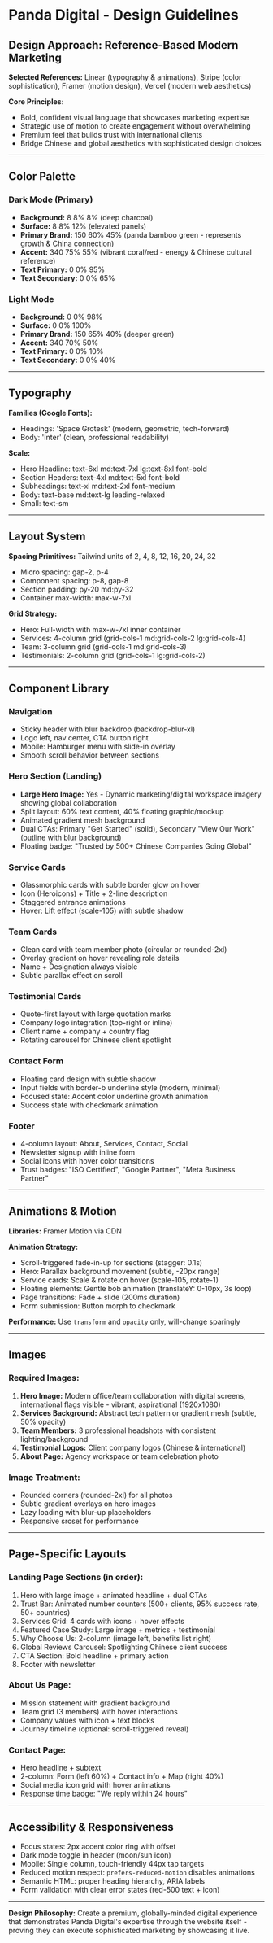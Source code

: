 # Panda Digital - Design Guidelines

## Design Approach: Reference-Based Modern Marketing

**Selected References:** Linear (typography & animations), Stripe (color sophistication), Framer (motion design), Vercel (modern web aesthetics)

**Core Principles:**
- Bold, confident visual language that showcases marketing expertise
- Strategic use of motion to create engagement without overwhelming
- Premium feel that builds trust with international clients
- Bridge Chinese and global aesthetics with sophisticated design choices

---

## Color Palette

### Dark Mode (Primary)
- **Background:** 8 8% 8% (deep charcoal)
- **Surface:** 8 8% 12% (elevated panels)
- **Primary Brand:** 150 60% 45% (panda bamboo green - represents growth & China connection)
- **Accent:** 340 75% 55% (vibrant coral/red - energy & Chinese cultural reference)
- **Text Primary:** 0 0% 95%
- **Text Secondary:** 0 0% 65%

### Light Mode
- **Background:** 0 0% 98%
- **Surface:** 0 0% 100%
- **Primary Brand:** 150 65% 40% (deeper green)
- **Accent:** 340 70% 50%
- **Text Primary:** 0 0% 10%
- **Text Secondary:** 0 0% 40%

---

## Typography

**Families (Google Fonts):**
- Headings: 'Space Grotesk' (modern, geometric, tech-forward)
- Body: 'Inter' (clean, professional readability)

**Scale:**
- Hero Headline: text-6xl md:text-7xl lg:text-8xl font-bold
- Section Headers: text-4xl md:text-5xl font-bold
- Subheadings: text-xl md:text-2xl font-medium
- Body: text-base md:text-lg leading-relaxed
- Small: text-sm

---

## Layout System

**Spacing Primitives:** Tailwind units of 2, 4, 8, 12, 16, 20, 24, 32
- Micro spacing: gap-2, p-4
- Component spacing: p-8, gap-8
- Section padding: py-20 md:py-32
- Container max-width: max-w-7xl

**Grid Strategy:**
- Hero: Full-width with max-w-7xl inner container
- Services: 4-column grid (grid-cols-1 md:grid-cols-2 lg:grid-cols-4)
- Team: 3-column grid (grid-cols-1 md:grid-cols-3)
- Testimonials: 2-column grid (grid-cols-1 lg:grid-cols-2)

---

## Component Library

### Navigation
- Sticky header with blur backdrop (backdrop-blur-xl)
- Logo left, nav center, CTA button right
- Mobile: Hamburger menu with slide-in overlay
- Smooth scroll behavior between sections

### Hero Section (Landing)
- **Large Hero Image:** Yes - Dynamic marketing/digital workspace imagery showing global collaboration
- Split layout: 60% text content, 40% floating graphic/mockup
- Animated gradient mesh background
- Dual CTAs: Primary "Get Started" (solid), Secondary "View Our Work" (outline with blur background)
- Floating badge: "Trusted by 500+ Chinese Companies Going Global"

### Service Cards
- Glassmorphic cards with subtle border glow on hover
- Icon (Heroicons) + Title + 2-line description
- Staggered entrance animations
- Hover: Lift effect (scale-105) with subtle shadow

### Team Cards
- Clean card with team member photo (circular or rounded-2xl)
- Overlay gradient on hover revealing role details
- Name + Designation always visible
- Subtle parallax effect on scroll

### Testimonial Cards
- Quote-first layout with large quotation marks
- Company logo integration (top-right or inline)
- Client name + company + country flag
- Rotating carousel for Chinese client spotlight

### Contact Form
- Floating card design with subtle shadow
- Input fields with border-b underline style (modern, minimal)
- Focused state: Accent color underline growth animation
- Success state with checkmark animation

### Footer
- 4-column layout: About, Services, Contact, Social
- Newsletter signup with inline form
- Social icons with hover color transitions
- Trust badges: "ISO Certified", "Google Partner", "Meta Business Partner"

---

## Animations & Motion

**Libraries:** Framer Motion via CDN

**Animation Strategy:**
- Scroll-triggered fade-in-up for sections (stagger: 0.1s)
- Hero: Parallax background movement (subtle, -20px range)
- Service cards: Scale & rotate on hover (scale-105, rotate-1)
- Floating elements: Gentle bob animation (translateY: 0-10px, 3s loop)
- Page transitions: Fade + slide (200ms duration)
- Form submission: Button morph to checkmark

**Performance:** Use `transform` and `opacity` only, will-change sparingly

---

## Images

### Required Images:
1. **Hero Image:** Modern office/team collaboration with digital screens, international flags visible - vibrant, aspirational (1920x1080)
2. **Services Background:** Abstract tech pattern or gradient mesh (subtle, 50% opacity)
3. **Team Members:** 3 professional headshots with consistent lighting/background
4. **Testimonial Logos:** Client company logos (Chinese & international)
5. **About Page:** Agency workspace or team celebration photo

### Image Treatment:
- Rounded corners (rounded-2xl) for all photos
- Subtle gradient overlays on hero images
- Lazy loading with blur-up placeholders
- Responsive srcset for performance

---

## Page-Specific Layouts

### Landing Page Sections (in order):
1. Hero with large image + animated headline + dual CTAs
2. Trust Bar: Animated number counters (500+ clients, 95% success rate, 50+ countries)
3. Services Grid: 4 cards with icons + hover effects
4. Featured Case Study: Large image + metrics + testimonial
5. Why Choose Us: 2-column (image left, benefits list right)
6. Global Reviews Carousel: Spotlighting Chinese client success
7. CTA Section: Bold headline + primary action
8. Footer with newsletter

### About Us Page:
- Mission statement with gradient background
- Team grid (3 members) with hover interactions
- Company values with icon + text blocks
- Journey timeline (optional: scroll-triggered reveal)

### Contact Page:
- Hero headline + subtext
- 2-column: Form (left 60%) + Contact info + Map (right 40%)
- Social media icon grid with hover animations
- Response time badge: "We reply within 24 hours"

---

## Accessibility & Responsiveness

- Focus states: 2px accent color ring with offset
- Dark mode toggle in header (moon/sun icon)
- Mobile: Single column, touch-friendly 44px tap targets
- Reduced motion respect: `prefers-reduced-motion` disables animations
- Semantic HTML: proper heading hierarchy, ARIA labels
- Form validation with clear error states (red-500 text + icon)

---

**Design Philosophy:** Create a premium, globally-minded digital experience that demonstrates Panda Digital's expertise through the website itself - proving they can execute sophisticated marketing by showcasing it live.
